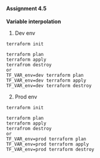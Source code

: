 #### Assignment 4.5

**Variable interpolation**
1. Dev env
```
terraform init

terraform plan
terraform apply
terrafrom destroy
or
TF_VAR_env=dev terraform plan
TF_VAR_env=dev terraform apply
TF_VAR_env=dev terraform destroy
```
2. Prod env
```
terraform init

terraform plan
terraform apply
terrafrom destroy
or
TF_VAR_env=prod terraform plan
TF_VAR_env=prod terraform apply
TF_VAR_env=prod terraform destroy
```
